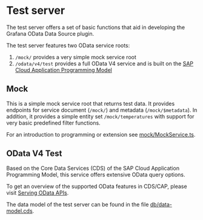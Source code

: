 # Test server
The test server offers a set of basic functions that aid in developing the Grafana OData Data Source plugin.

The test server features two OData service roots:

1. `/mock/` provides a very simple mock service root
2. `/odata/v4/test` provides a full OData V4 service and is built on the
   [SAP Cloud Application Programming Model](https://cap.cloud.sap/)

## Mock
This is a simple mock service root that returns test data. It provides endpoints for service document (`/mock/`)
and metadata (`/mock/$metadata`). In addition, it provides a simple entity set `/mock/temperatures` with support for
very basic predefined filter functions.

For an introduction to programming or extension see [mock/MockService.ts](mock/MockService.ts).

## OData V4 Test
Based on the Core Data Services (CDS) of the SAP Cloud Application Programming Model, this service offers extensive
OData query options.

To get an overview of the supported OData features in CDS/CAP, please visit
[Serving OData APIs](https://cap.cloud.sap/docs/advanced/odata).

The data model of the test server can be found in the file [db/data-model.cds](db/data-model.cds).
